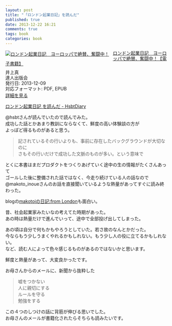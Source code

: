 ```yaml
---
layout: post
title: "「ロンドン起業日記」を読んだ"
published: true
date: 2013-12-22 16:21
comments: true
tags: book
categories: book
---
```


<div class="amazlet-box" style="margin-bottom:0px;"><div class="amazlet-image" style="float:left;margin:0px 12px 1px 0px;"><a href="http://tatsu-zine.com/books/a-london-startup-diary" name="amazletlink" target="_blank"><img src="http://tatsu-zine.com/images/books/205/cover_s.jpg" alt="ロンドン起業日記　ヨーロッパで絶賛、奮闘中！" style="border: none;" /></a></div><div class="amazlet-info" style="line-height:120%;margin-bottom:10px"><div class="amazlet-name" style="margin-bottom:10px;line-height:120%"><a href="http://tatsu-zine.com/books/a-london-startup-diary" name="amazletlink" target="_blank">ロンドン起業日記　ヨーロッパで絶賛、奮闘中！【電子書籍】</a></div><div class="amazlet-detail">井上真<br />達人出版会<br />発行日: 2013-12-09<br />対応フォーマット: PDF, EPUB<br /></div><div class="amazlet-sub-info" style="float:left;"><div class="amazlet-link" style="margin-top:5px"><a href="http://tatsu-zine.com/books/a-london-startup-diary" name="amazletlink" target="_blank">詳細を見る</a></div></div></div><div class="amazlet-footer" style="clear:left"></div></div>

[ロンドン起業日記 を読んだ - HsbtDiary](http://www.hsbt.org/diary/20131216.html)  
  
@hsbtさんが読んでいたので読んでみた。  
成功した話とかあまり教訓にならなくて、鮮度の高い体験談の方が  
よっぽど得るものがあると思う。  
  
> 記されているその行いよりも、事前に存在したバックグラウンドが大切なのに  
> さもその行いだけで成功した文脈のものが多い。という意味で  
  
とくに本書はまだプロダクトをつくりあげていく途中の生の情報がたくさんあって  
ゴールした後に整備された話ではなく、今走り続けている人の話なので  
@makoto_inoueさんのお話を直接聞いているような熱量があってすぐに読み終わった。  
  
blogの[makotoiの日記:from London](http://d.hatena.ne.jp/makotoi/)も面白い。  
  
昔、社会起業家みたいなの考えてた時期があった。  
あの時は熱量だけで進んでいって、途中で全部投げ出してしまった。  
  
あの頃は自分で何もかもやろうとしていた。若さ故のなんとかだった。  
今ならもう少しうまくやれるかもしれない。もう少し人の役に立てるかもしれない。  
など、読む人によって色々感じるものがあるのではないかと思います。  
  
鮮度と熱量があって、大変良かったです。  
  
お母さんからのメールに、新聞から抜粋した

> 嘘をつかない  
> 人に親切にする  
> ルールを守る  
> 勉強をする  
  
この４つのしつけの話に背筋が伸びる思いでした。  
お母さんのメールが書籍化されたらそちらも読みたいです。
